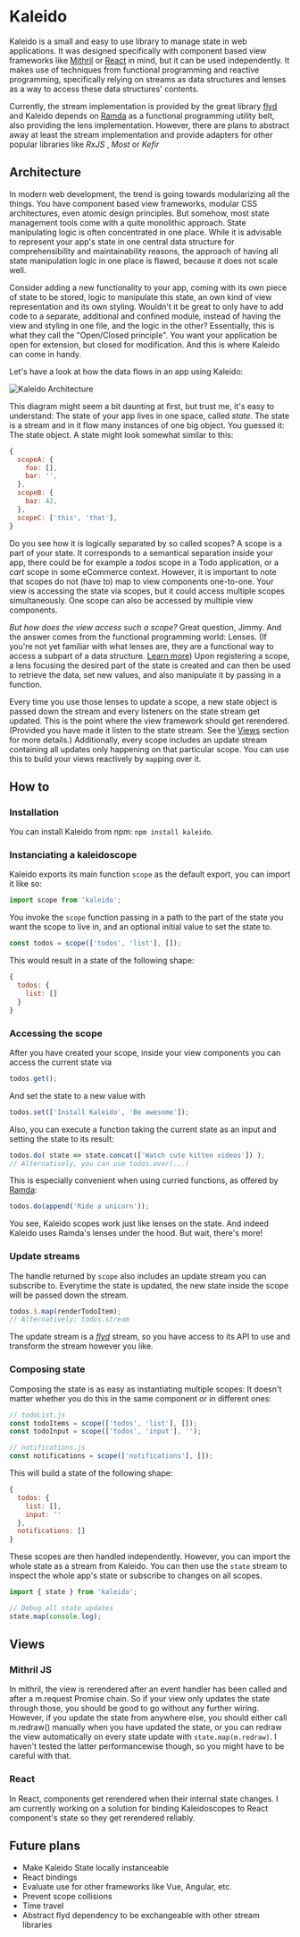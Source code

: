 # Kaleido
Kaleido is a small and easy to use library to manage state in web applications. It was designed specifically with component based view frameworks like [Mithril](https://mithril.js.org/) or [React](https://facebook.github.io/react/) in mind, but it can be used independently. 
It makes use of techniques from functional programming and reactive programming, specifically relying on streams as data structures and lenses as a way to access these data structures' contents.

Currently, the stream implementation is provided by the great library [flyd](https://github.com/paldepind/flyd) and Kaleido depends on [Ramda](ramdajs.com/) as a functional programming utility belt, also providing the lens implementation. However, there are plans to abstract away at least the stream implementation and provide adapters for other popular libraries like _RxJS_ , _Most_ or _Kefir_

## Architecture

In modern web development, the trend is going towards modularizing all the things. You have component based view frameworks, modular CSS architectures, even atomic design principles. But somehow, most state management tools come with a quite monolithic approach. State manipulating logic is often concentrated in one place.
While it is advisable to represent your app's state in one central data structure for comprehensibility and maintainability reasons, the approach of having all state manipulation logic in one place is flawed, because it does not scale well.

Consider adding a new functionality to your app, coming with its own piece of state to be stored, logic to manipulate this state, an own kind of view representation and its own styling.  Wouldn't it be great to only have to add code to a separate, additional and confined module, instead of having the view and styling in one file, and the logic in the other?  Essentially, this is what they call the "Open/Closed principle". You want your application be open for extension, but closed for modification.  And this is where Kaleido can come in handy.

Let's have a look at how the data flows in an app using Kaleido:

![Kaleido Architecture](https://raw.githubusercontent.com/PygmalionPolymorph/kaleido/master/arch.png)

This diagram might seem a bit daunting at first, but trust me, it's easy to understand:
The state of your app lives in one space, called _state_. The state is a stream and in it flow many instances of one big object. You guessed it: The state object.  A state might look somewhat similar to this:
```js
{
  scopeA: {
    foo: [],
    bar: '',
  },
  scopeB: {
    baz: 42,
  },
  scopeC: ['this', 'that'],
}
```
Do you see how it is logically separated by so called scopes? A scope is a part of your state. It corresponds to a semantical separation inside your app, there could be for example a _todos_ scope in a Todo application, or a _cart_ scope in some eCommerce context. 
However, it is important to note that scopes do not (have to) map to view components one-to-one. Your view is accessing the state via scopes, but it could access multiple scopes simultaneously. One scope can also be accessed by multiple view components.

_But how does the view access such a scope?_ 
Great question, Jimmy. And the answer comes from the functional programming world: Lenses. (If you're not yet familiar with what lenses are, they are a functional way to access a subpart of a data structure. [Learn more](https://www.schoolofhaskell.com/school/to-infinity-and-beyond/pick-of-the-week/a-little-lens-starter-tutorial))
Upon registering a scope, a lens focusing the desired part of the state is created and can then be used to retrieve the data, set new values, and also manipulate it by passing in a function.

Every time you use those lenses to update a scope, a new state object is passed down the stream and every listeners on the state stream get updated. This is the point where the view framework should get rerendered. (Provided you have made it listen to the state stream. See the [Views](#views) section for more details.)
Additionally, every scope includes an update stream containing all updates only happening on that particular scope. You can use this to build your views reactively by `map`ping over it.
## How to
### Installation
You can install Kaleido from npm: `npm install kaleido`.
### Instanciating a kaleidoscope

Kaleido exports its main function `scope` as the default export, you can import it like so:
```js
import scope from 'kaleido';
```

You invoke the `scope` function passing in a path to the part of the state you want the scope to live in,  and an optional initial value to set the state to.
```js
const todos = scope(['todos', 'list'], []);
```
This would result in a state of the following shape:
```js
{
  todos: {
    list: []
  }
}
```

### Accessing the scope
After you have created your scope, inside your view components you can access the current state via
```js
todos.get();
```
And set the state to a new value with
```js
todos.set(['Install Kaleido', 'Be awesome']);
```
Also, you can execute a function taking the current state as an input and setting the state to its result:
```js
todos.do( state => state.concat(['Watch cute kitten videos']) );
// Alternatively, you can use todos.over(...) 
```
This is especially convenient when using curried functions, as offered by [Ramda](ramdajs.com/):
```js
todos.do(append('Ride a unicorn'));
```
You see, Kaleido scopes work just like lenses on the state. And indeed Kaleido uses Ramda's lenses under the hood. But wait, there's more!

### Update streams

The handle returned by  `scope`  also includes an update stream you can subscribe to. Everytime the state is updated, the new state inside the scope will be passed down the stream.
```js
todos.$.map(renderTodoItem);
// Alternatively: todos.stream
```
The update stream is a [*flyd*](https://github.com/paldepind/flyd) stream, so you have access to its API to use and transform the stream however you like.

### Composing state
Composing the state is as easy as instantiating multiple scopes:
It doesn't matter whether you do this in the same component or in different ones:
```js
// todoList.js
const todoItems = scope(['todos', 'list'], []);
const todoInput = scope(['todos', 'input'], '');

// notifications.js
const notifications = scope(['notifications'], []); 
```
This will build a state of the following shape:
```js
{
  todos: {
    list: [],
    input: ''
  },
  notifications: []
}
```
These scopes are then handled independently.
However, you can import the whole state as a stream from Kaleido. You can then use the `state` stream to inspect the whole app's state or subscribe to changes on all scopes.
```js
import { state } from 'kaleido';

// Debug all state updates
state.map(console.log);
```

## Views
### Mithril JS
In mithril, the view is rerendered after an event handler has been called and after a m.request Promise chain. So if your view only updates the state through those, you should be good to go without any further wiring. However, if you update the state from anywhere else, you should either call m.redraw() manually when you have updated the state, or you can redraw the view automatically on every state update with `state.map(m.redraw)`. I haven't tested the latter performancewise though, so you might have to be careful with that.
### React
In React, components get rerendered when their internal state changes. I am currently working on a solution for binding Kaleidoscopes to React component's state so they get rerendered reliably.

## Future plans
* Make Kaleido State locally instanceable
* React bindings
* Evaluate use for other frameworks like Vue, Angular, etc.
* Prevent scope collisions
* Time travel
* Abstract flyd dependency to be exchangeable with other stream libraries

